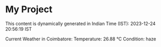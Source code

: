 # My Project

This content is dynamically generated in Indian Time (IST): 2023-12-24 20:56:19 IST


Current Weather in Coimbatore:
Temperature: 26.88 °C
Condition: haze
